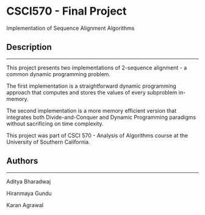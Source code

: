 # CSCI570 - Final Project
Implementation of Sequence Alignment Algorithms
## Description
---
This project presents two implementations of 2-sequence alignment - a common dynamic programming problem.

The first implementation is a straightforward dynamic programming approach that computes and stores the values of every subproblem in-memory.

The second implementation is a more memory efficient version that integrates both Divide-and-Conquer and Dynamic Programming paradigms without sacrificing on time complexity.

This project was part of CSCI 570 - Analysis of Algorithms course at the University of Southern California.
## Authors
---
Aditya Bharadwaj 

Hiranmaya Gundu

Karan Agrawal

